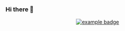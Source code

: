 ### Hi there 👋

<p align="center">
   <a href="#">
    <img src="help/badge1.svg" alt="example badge" style="vertical-align:top margin:6px 4px">
  </a>  
</p>

<!--
**mtalaisys/mtalaisys** is a ✨ _special_ ✨ repository because its `README.md` (this file) appears on your GitHub profile.

Here are some ideas to get you started:

- 🔭 I’m currently working on ...
- 🌱 I’m currently learning ...
- 👯 I’m looking to collaborate on ...
- 🤔 I’m looking for help with ...
- 💬 Ask me about ...
- 📫 How to reach me: ...
- 😄 Pronouns: ...
- ⚡ Fun fact: ...
-->
